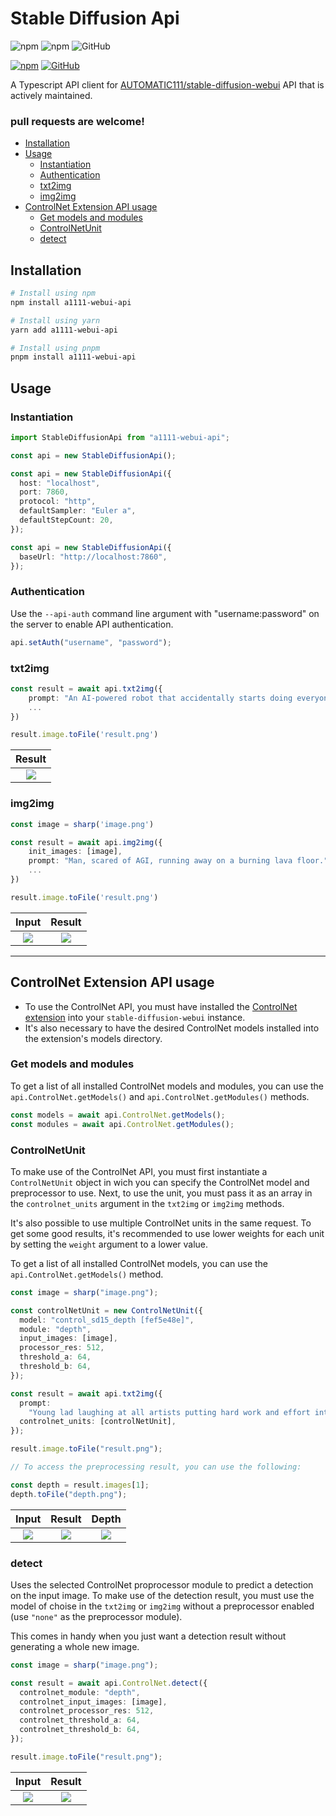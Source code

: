 # Stable Diffusion Api

![npm](https://img.shields.io/npm/v/a1111-webui-api)
![npm](https://img.shields.io/npm/dw/a1111-webui-api)
![GitHub](https://img.shields.io/github/license/EternalC0der/a1111-webui-api)

[![npm](https://img.shields.io/badge/npm-CB3837?logo=npm&logoColor=white)](https://www.npmjs.com/package/a1111-webui-api)
[![GitHub](https://img.shields.io/badge/GitHub-181717?logo=github&logoColor=white)](https://www.github.com/EternalC0der/a1111-webui-api)

A Typescript API client for [AUTOMATIC111/stable-diffusion-webui](https://github.com/AUTOMATIC1111/stable-diffusion-webui) API that is actively maintained.
### pull requests are welcome!

- [Installation](#installation)
- [Usage](#usage)
  - [Instantiation](#instantiation)
  - [Authentication](#authentication)
  - [txt2img](#txt2img)
  - [img2img](#img2img)
- [ControlNet Extension API usage](#controlnet-extension-api-usage)
  - [Get models and modules](#get-models-and-modules)
  - [ControlNetUnit](#controlnetunit)
  - [detect](#detect)

## Installation

```bash
# Install using npm
npm install a1111-webui-api
```

```bash
# Install using yarn
yarn add a1111-webui-api
```

```bash
# Install using pnpm
pnpm install a1111-webui-api
```

## Usage

### Instantiation

```typescript
import StableDiffusionApi from "a1111-webui-api";

const api = new StableDiffusionApi();

const api = new StableDiffusionApi({
  host: "localhost",
  port: 7860,
  protocol: "http",
  defaultSampler: "Euler a",
  defaultStepCount: 20,
});

const api = new StableDiffusionApi({
  baseUrl: "http://localhost:7860",
});
```

### Authentication

Use the `--api-auth` command line argument with "username:password" on the server to enable API authentication.

```typescript
api.setAuth("username", "password");
```

### txt2img

```typescript
const result = await api.txt2img({
    prompt: "An AI-powered robot that accidentally starts doing everyone's job, causing chaos in the workplace."
    ...
})

result.image.toFile('result.png')
```

| Result
|:-------------------------:
| ![](assets/img/robot_workplace.png)

### img2img

```typescript
const image = sharp('image.png')

const result = await api.img2img({
    init_images: [image],
    prompt: "Man, scared of AGI, running away on a burning lava floor."
    ...
})

result.image.toFile('result.png')
```

|               Input               |             Result             |
| :-------------------------------: | :----------------------------: |
| ![](assets/img/running_track.png) | ![](assets/img/lava_floor.png) |

---

## ControlNet Extension API usage

- To use the ControlNet API, you must have installed the [ControlNet extension](https://github.com/Mikubill/sd-webui-controlnet) into your `stable-diffusion-webui` instance.
- It's also necessary to have the desired ControlNet models installed into the extension's models directory.

### Get models and modules

To get a list of all installed ControlNet models and modules, you can use the `api.ControlNet.getModels()` and `api.ControlNet.getModules()` methods.

```typescript
const models = await api.ControlNet.getModels();
const modules = await api.ControlNet.getModules();
```

### ControlNetUnit

To make use of the ControlNet API, you must first instantiate a `ControlNetUnit` object in wich you can specify the ControlNet model and preprocessor to use. Next, to use the unit, you must pass it as an array in the `controlnet_units` argument in the `txt2img` or `img2img` methods.

It's also possible to use multiple ControlNet units in the same request. To get some good results, it's recommended to use lower weights for each unit by setting the `weight` argument to a lower value.

To get a list of all installed ControlNet models, you can use the `api.ControlNet.getModels()` method.

```typescript
const image = sharp("image.png");

const controlNetUnit = new ControlNetUnit({
  model: "control_sd15_depth [fef5e48e]",
  module: "depth",
  input_images: [image],
  processor_res: 512,
  threshold_a: 64,
  threshold_b: 64,
});

const result = await api.txt2img({
  prompt:
    "Young lad laughing at all artists putting hard work and effort into their work.",
  controlnet_units: [controlNetUnit],
});

result.image.toFile("result.png");

// To access the preprocessing result, you can use the following:

const depth = result.images[1];
depth.toFile("depth.png");
```

|                Input                 |                 Result                 |                   Depth                   |
| :----------------------------------: | :------------------------------------: | :---------------------------------------: |
| ![](assets/img/grandpa_laughing.png) | ![](assets/img/young_lad_laughing.png) | ![](assets/img/grandpa_lauging_depth.png) |

### detect

Uses the selected ControlNet proprocessor module to predict a detection on the input image. To make use of the detection result, you must use the model of choise in the `txt2img` or `img2img` without a preprocessor enabled (use `"none"` as the preprocessor module).

This comes in handy when you just want a detection result without generating a whole new image.

```typescript
const image = sharp("image.png");

const result = await api.ControlNet.detect({
  controlnet_module: "depth",
  controlnet_input_images: [image],
  controlnet_processor_res: 512,
  controlnet_threshold_a: 64,
  controlnet_threshold_b: 64,
});

result.image.toFile("result.png");
```

|            Input             |               Result               |
| :--------------------------: | :--------------------------------: |
| ![](assets/img/food_man.png) | ![](assets/img/food_man_depth.png) |

